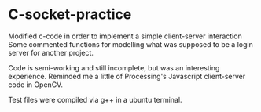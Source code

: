 # C-socket-practice

Modified c-code in order to implement a simple client-server interaction
Some commented functions for modelling what was supposed to be a login server for another project.

Code is semi-working and still incomplete, but was an interesting experience. 
Reminded me a little of Processing's Javascript client-server code in OpenCV.

Test files were compiled via g++ in a ubuntu terminal.

